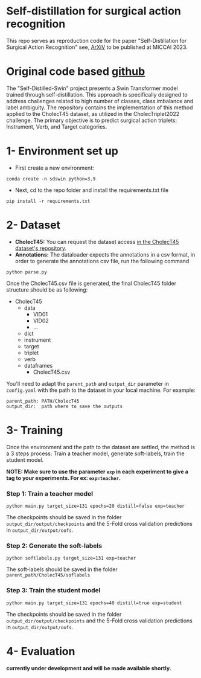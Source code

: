 # Self-distillation for surgical action recognition

This repo serves as reproduction code for the paper "Self-Distillation for Surgical Action Recognition" see, [ArXiV](https://arxiv.org/abs/2303.12915) to be published at MICCAI 2023.

# Original code based [github](https://github.com/IMSY-DKFZ/self-distilled-swin)

<!-- <p align="center">
  <img src="./figures/concept_overview.png" alt="Figure">
</p> -->

The "Self-Distilled-Swin" project presents a Swin Transformer model trained through self-distillation. This approach is specifically designed to address challenges related to high number of classes, class imbalance and label ambiguity. The repository contains the implementation of this method applied to the CholecT45 dataset, as utilized in the CholecTriplet2022 challenge. The primary objective is to predict surgical action triplets: Instrument, Verb, and Target categories.

# 1- Environment set up

* First create a new environment:
```
conda create -n sdswin python=3.9
```
* Next, cd to the repo folder and install the requirements.txt file
```
pip install -r requirements.txt
```


# 2- Dataset
* **CholecT45:** You can request the dataset access [in the CholecT45 dataset's repository](https://github.com/CAMMA-public/cholect45).
* **Annotations:** The dataloader expects the annotations in a csv format, in order to generate the annotations csv file, run the following command

```
python parse.py
```


Once the CholecT45.csv file is generated, the final CholecT45 folder structure should be as following:
- CholecT45
  - data
    - VID01
    - VID02
    - ...
  - dict
  - instrument
  - target
  - triplet
  - verb
  - dataframes
    - CholecT45.csv




You'll need to adapt the `parent_path` and `output_dir` parameter in `config.yaml` with the path to the dataset in your local machine. For example:

```
parent_path: PATH/CholecT45
output_dir:  path where to save the outputs
```

# 3- Training
Once the environment and the path to the dataset are settled, the method is a 3 steps process: Train a teacher model, generate soft-labels, train the student model.

**NOTE: Make sure to use the parameter `exp` in each experiment to give a tag to your experiments. For ex: `exp=teacher`.**

### Step 1: Train a teacher model

```
python main.py target_size=131 epochs=20 distill=false exp=teacher
```
The checkpoints should be saved in the folder `output_dir/output/checkpoints` and the 5-Fold cross validation predictions in `output_dir/output/oofs`.

### Step 2: Generate the soft-labels
```
python softlabels.py target_size=131 exp=teacher
```
The soft-labels should be saved in the folder `parent_path/CholecT45/soflabels`
### Step 3: Train the student model
```
python main.py target_size=131 epochs=40 distill=true exp=student
```
The checkpoints should be saved in the folder `output_dir/output/checkpoints` and the 5-Fold cross validation predictions in `output_dir/output/oofs`.

# 4- Evaluation
**currently under development and will be made available shortly.**
